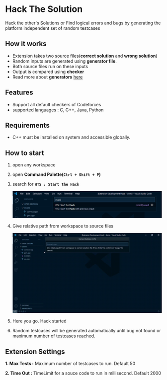 # Hack The Solution 

Hack the other's Solutions or Find logical errors and bugs by generating the platform independent set of random testcases

## How it works
* Extension takes two source files(**correct solution** and **wrong solution**)
* Random inputs are generated using **generator file**.
* Both source files run on these inputs
* Output is compared using **checker** 
* Read more about **generators** [here](https://codeforces.com/blog/entry/18291)

## Features

* Support all default checkers of Codeforces
* supported languages : C, C++, Java, Python

## Requirements

* C++ must be installed on system and accessible globally.

## How to start
1. open any workspace
2. open **Command Palette(```Ctrl + Shift + P```)**
3. search for **```HTS : Start the Hack```**
    
    ![command palette](screenshot/command_palette.png)
4. Give relative path from workspace to source files 
   
   ![taking input](screenshot/input.gif)

5. Here you go. Hack started
6. Random testcases will be generated automatically until bug not found or maximum number of testcases reached.

   
## Extension Settings

**1. Max Tests :**  Maximum number of testcases to run. Default 50

**2. Time Out :** TimeLimit for a souce code to run in millisecond. Default 2000




